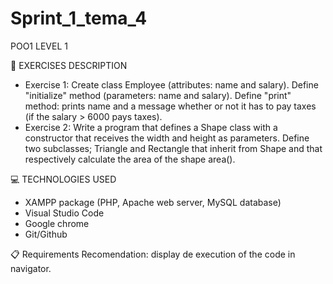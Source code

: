 # Sprint_1_tema_4
POO1
LEVEL 1

📄 EXERCISES DESCRIPTION
- Exercise 1: Create class Employee (attributes: name and salary). Define "initialize" method (parameters: name and salary). Define "print" method: prints name and a message whether or not it has to pay taxes (if the salary > 6000 pays taxes).
- Exercise 2: Write a program that defines a Shape class with a constructor that receives the width and height as parameters. Define two subclasses; Triangle and Rectangle that inherit from Shape and that respectively calculate the area of ​​the shape area().

💻 TECHNOLOGIES USED
- XAMPP package (PHP, Apache web server, MySQL database)
- Visual Studio Code
- Google chrome
- Git/Github

📋 Requirements 
Recomendation: display de execution of the code in navigator.